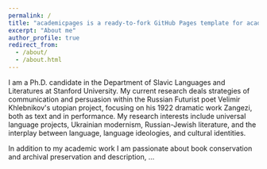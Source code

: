 ```yaml
---
permalink: /
title: "academicpages is a ready-to-fork GitHub Pages template for academic personal websites"
excerpt: "About me"
author_profile: true
redirect_from: 
  - /about/
  - /about.html
---
```


I am a Ph.D. candidate in the Department of Slavic Languages and Literatures at Stanford University. My current research deals strategies of communication and persuasion within the Russian Futurist poet Velimir Khlebnikov's utopian project, focusing on his 1922 dramatic work Zangezi, both as text and in performance. My research interests include universal language projects, Ukrainian modernism, Russian-Jewish literature, and the interplay between language, language ideologies, and cultural identities. 

In addition to my academic work I am passionate about book conservation and archival preservation and description, ...


